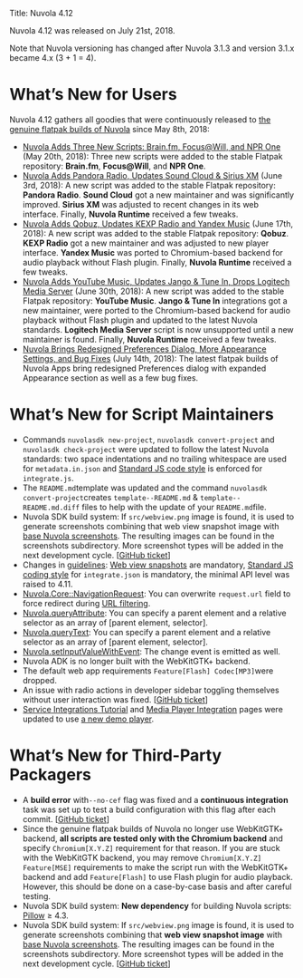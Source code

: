 Title: Nuvola 4.12

Nuvola 4.12 was released on July 21st, 2018.

Note that Nuvola versioning has changed after Nuvola 3.1.3 and version 3.1.x became 4.x (3 + 1 = 4).

# What’s New for Users

Nuvola 4.12 gathers all goodies that were continuously released to
[the genuine flatpak builds of Nuvola](https://nuvola.tiliado.eu/) since May 8th, 2018:

  * [Nuvola Adds Three New Scripts: Brain.fm, Focus@Will, and NPR One](https://medium.com/nuvola-news/nuvola-adds-three-new-scripts-brain-fm-focus-will-and-npr-one-ca989ad0530a)
    (May 20th, 2018): Three new scripts were added to the stable Flatpak repository: **Brain.fm**, **Focus@Will**,
    and **NPR One**.
  * [Nuvola Adds Pandora Radio, Updates Sound Cloud & Sirius XM](https://medium.com/nuvola-news/nuvola-adds-pandora-radio-updates-sound-cloud-sirius-xm-1691822ef1fe)
    (June 3rd, 2018): A new script was added to the stable Flatpak repository: **Pandora Radio**. **Sound Cloud** got
    a new maintainer and was significantly improved. **Sirius XM** was adjusted to recent changes in its web interface.
    Finally, **Nuvola Runtime** received a few tweaks.
  * [Nuvola Adds Qobuz, Updates KEXP Radio and Yandex Music](https://medium.com/nuvola-news/nuvola-adds-qobuz-updates-kexp-radio-and-yandex-music-a67c9ee8d783)
    (June 17th, 2018): A new script was added to the stable Flatpak repository: **Qobuz**. **KEXP Radio** got a new
    maintainer and was adjusted to new player interface. **Yandex Music** was ported to Chromium-based backend for
    audio playback without Flash plugin. Finally, **Nuvola Runtime** received a few tweaks.
  * [Nuvola Adds YouTube Music, Updates Jango & Tune In, Drops Logitech Media Server](https://medium.com/nuvola-news/nuvola-adds-youtube-music-updates-jango-tune-in-drops-logitech-media-server-37dfc73bc6f9)
    (June 30th, 2018): A new script was added to the stable Flatpak repository: **YouTube Music**. **Jango & Tune In**
    integrations got a new maintainer, were ported to the Chromium-based backend for audio playback without Flash
    plugin and updated to the latest Nuvola standards. **Logitech Media Server** script is now unsupported until a new
    maintainer is found. Finally, **Nuvola Runtime** received a few tweaks.
  * [Nuvola Brings Redesigned Preferences Dialog, More Appearance Settings, and Bug Fixes](https://medium.com/nuvola-news/nuvola-brings-redesigned-preferences-dialog-more-appearance-settings-and-bug-fixes-6545325b35f3)
    (July 14th, 2018): The latest flatpak builds of Nuvola Apps bring redesigned Preferences dialog with expanded
    Appearance section as well as a few bug fixes.

# What’s New for Script Maintainers

  * Commands `nuvolasdk new-project`, `nuvolasdk convert-project` and `nuvolasdk check-project` were updated to follow
    the latest Nuvola standards: two space indentations and no trailing whitespace are used for `metadata.in.json` and
    [Standard JS code style](https://wiki.gnome.org/Design/Whiteboards/AppMenuMigration) is enforced for `integrate.js`.
  * The `README.md`template was updated and the command `nuvolasdk convert-project`creates `template--README.md` &
    `template--README.md.diff` files to help with the update of your `README.md`file.
  * Nuvola SDK build system: If `src/webview.png` image is found, it is used to generate screenshots combining that web
    view snapshot image with [base Nuvola screenshots](https://github.com/tiliado/nuvolasdk/tree/master/nuvolasdk/data/screenshots).
    The resulting images can be found in the screenshots subdirectory. More screenshot types will be added in the next
    development cycle. [[GitHub ticket](https://github.com/tiliado/nuvolasdk/issues/5)]
  * Changes in [guidelines](https://tiliado.github.io/nuvolaplayer/development/apps/guidelines.html):
    [Web view snapshots](https://tiliado.github.io/nuvolaplayer/development/apps/screenshots.html) are mandatory,
    [Standard JS coding style](https://standardjs.com/) for `integrate.json` is mandatory,
    the minimal API level was raised to 4.11.
  * [Nuvola.Core::NavigationRequest](https://tiliado.github.io/nuvolaplayer/development/apps/api_reference.html#Nuvola.Core::NavigationRequest):
    You can overwrite `request.url` field to force redirect during
    [URL filtering](https://tiliado.github.io/nuvolaplayer/development/apps/url-filtering.html).
  * [Nuvola.queryAttribute](https://tiliado.github.io/nuvolaplayer/development/apps/api_reference.html#Nuvola.queryAttribute):
    You can specify a parent element and a relative selector as an array of [parent element, selector].
  * [Nuvola.queryText](https://tiliado.github.io/nuvolaplayer/development/apps/api_reference.html#Nuvola.queryText):
    You can specify a parent element and a relative selector as an array of [parent element, selector].
  * [Nuvola.setInputValueWithEvent](https://tiliado.github.io/nuvolaplayer/development/apps/api_reference.html#Nuvola.setInputValueWithEvent):
    The change event is emitted as well.
  * Nuvola ADK is no longer built with the WebKitGTK+ backend.
  * The default web app requirements `Feature[Flash] Codec[MP3]`were dropped.
  * An issue with radio actions in developer sidebar toggling themselves without user interaction was fixed.
    [[GitHub ticket](https://github.com/tiliado/nuvolaruntime/issues/440)]
  * [Service Integrations Tutorial](https://tiliado.github.io/nuvolaplayer/development/apps/tutorial.html) and
    [Media Player Integration](https://tiliado.github.io/nuvolaplayer/development/apps/mediaplayer.html) pages were
    updated to use [a new demo player](https://groups.google.com/d/msg/nuvola-player-devel/xGOeh7hN0VE/xdIbhnHiAwAJ). 

# What’s New for Third-Party Packagers

  * A **build error** with`--no-cef` flag was fixed and a **continuous integration** task was set up to test a build
    configuration with this flag after each commit. [[GitHub ticket](https://github.com/tiliado/nuvolaruntime/issues/435)]
  * Since the genuine flatpak builds of Nuvola no longer use WebKitGTK+ backend, **all scripts are tested only with
    the Chromium backend** and specify `Chromium[X.Y.Z]` requirement for that reason. If you are stuck with
    the WebKitGTK backend, you may remove `Chromium[X.Y.Z] Feature[MSE]` requirements to make the script run with
    the WebKitGTK+ backend and add `Feature[Flash]` to use Flash plugin for audio playback. However, this should be
    done on a case-by-case basis and after careful testing.
  * Nuvola SDK build system: **New dependency** for building Nuvola scripts:
    [Pillow](https://pypi.org/project/Pillow/) ≥ 4.3.
  * Nuvola SDK build system: If `src/webview.png` image is found, it is used to generate screenshots combining that
    **web view snapshot image** with
    [base Nuvola screenshots](https://github.com/tiliado/nuvolasdk/tree/master/nuvolasdk/data/screenshots).
    The resulting images can be found in the screenshots subdirectory. More screenshot types will be added in the next
    development cycle. [[GitHub ticket](https://github.com/tiliado/nuvolasdk/issues/5)]
